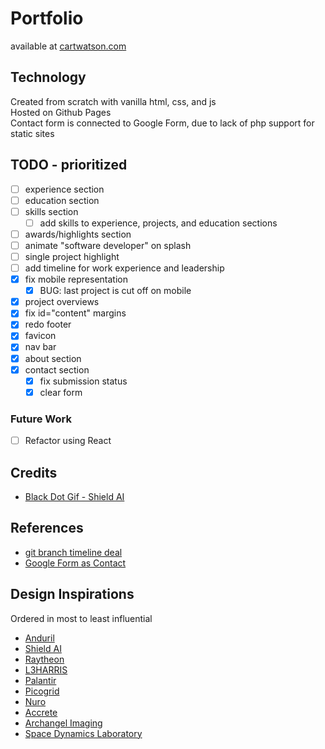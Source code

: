 # Portfolio
available at [cartwatson.com](http://www.cartwatson.com)

## Technology
Created from scratch with vanilla html, css, and js  
Hosted on Github Pages  
Contact form is connected to Google Form, due to lack of php support for static sites  

## TODO - prioritized
- [ ] experience section  
- [ ] education section  
- [ ] skills section  
  - [ ] add skills to experience, projects, and education sections  
- [ ] awards/highlights section  
- [ ] animate "software developer" on splash  
- [ ] single project highlight  
- [ ] add timeline for work experience and leadership  
- [X] fix mobile representation  
  - [X] BUG: last project is cut off on mobile  
- [X] project overviews  
- [X] fix id="content" margins  
- [X] redo footer  
- [X] favicon  
- [X] nav bar  
- [X] about section  
- [X] contact section  
  - [X] fix submission status  
  - [X] clear form  

### Future Work
- [ ] Refactor using React  

## Credits
* [Black Dot Gif - Shield AI](https://shield.ai/)

## References
* [git branch timeline deal](https://codepen.io/guttentag/pen/rOxzwQ)
* [Google Form as Contact]()  

## Design Inspirations
Ordered in most to least influential
* [Anduril](https://www.anduril.com)  
* [Shield AI](https://www.shield.ai)  
* [Raytheon](https://www.rtx.com)  
* [L3HARRIS](https://www.l3harris.com)  
* [Palantir](https://www.palantir.com)  
* [Picogrid](https://www.picogrid.com)  
* [Nuro](https://www.nuro.ai)  
* [Accrete](https://www.accrete.ai)  
* [Archangel Imaging](https://www.archangel.im)  
* [Space Dynamics Laboratory](https://www.sdl.usu.edu)  
